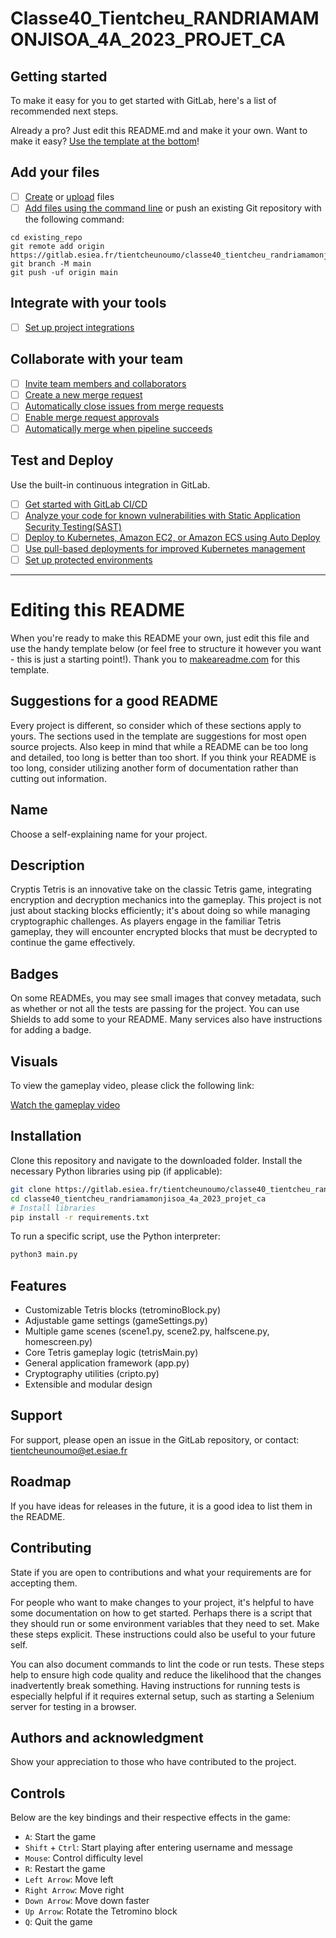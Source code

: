 # Classe40_Tientcheu_RANDRIAMAMONJISOA_4A_2023_PROJET_CA



## Getting started

To make it easy for you to get started with GitLab, here's a list of recommended next steps.

Already a pro? Just edit this README.md and make it your own. Want to make it easy? [Use the template at the bottom](#editing-this-readme)!

## Add your files

- [ ] [Create](https://docs.gitlab.com/ee/user/project/repository/web_editor.html#create-a-file) or [upload](httpsREADME://docs.gitlab.com/ee/user/project/repository/web_editor.html#upload-a-file) files
- [ ] [Add files using the command line](https://docs.gitlab.com/ee/gitlab-basics/add-file.html#add-a-file-using-the-command-line) or push an existing Git repository with the following command:

```
cd existing_repo
git remote add origin https://gitlab.esiea.fr/tientcheunoumo/classe40_tientcheu_randriamamonjisoa_4a_2023_projet_ca.git
git branch -M main
git push -uf origin main
```

## Integrate with your tools

- [ ] [Set up project integrations](https://gitlab.esiea.fr/tientcheunoumo/classe40_tientcheu_randriamamonjisoa_4a_2023_projet_ca/-/settings/integrations)

## Collaborate with your team

- [ ] [Invite team members and collaborators](https://docs.gitlab.com/ee/user/project/members/)
- [ ] [Create a new merge request](https://docs.gitlab.com/ee/user/project/merge_requests/creating_merge_requests.html)
- [ ] [Automatically close issues from merge requests](https://docs.gitlab.com/ee/user/project/issues/managing_issues.html#closing-issues-automatically)
- [ ] [Enable merge request approvals](https://docs.gitlab.com/ee/user/project/merge_requests/approvals/)
- [ ] [Automatically merge when pipeline succeeds](https://docs.gitlab.com/ee/user/project/merge_requests/merge_when_pipeline_succeeds.html)

## Test and Deploy

Use the built-in continuous integration in GitLab.

- [ ] [Get started with GitLab CI/CD](https://docs.gitlab.com/ee/ci/quick_start/index.html)
- [ ] [Analyze your code for known vulnerabilities with Static Application Security Testing(SAST)](https://docs.gitlab.com/ee/user/application_security/sast/)
- [ ] [Deploy to Kubernetes, Amazon EC2, or Amazon ECS using Auto Deploy](https://docs.gitlab.com/ee/topics/autodevops/requirements.html)
- [ ] [Use pull-based deployments for improved Kubernetes management](https://docs.gitlab.com/ee/user/clusters/agent/)
- [ ] [Set up protected environments](https://docs.gitlab.com/ee/ci/environments/protected_environments.html)

***

# Editing this README

When you're ready to make this README your own, just edit this file and use the handy template below (or feel free to structure it however you want - this is just a starting point!). Thank you to [makeareadme.com](https://www.makeareadme.com/) for this template.

## Suggestions for a good README
Every project is different, so consider which of these sections apply to yours. The sections used in the template are suggestions for most open source projects. Also keep in mind that while a README can be too long and detailed, too long is better than too short. If you think your README is too long, consider utilizing another form of documentation rather than cutting out information.

## Name
Choose a self-explaining name for your project.

## Description
Cryptis Tetris is an innovative take on the classic Tetris game, integrating encryption and decryption mechanics into the gameplay. This project is not just about stacking blocks efficiently; it's about doing so while managing cryptographic challenges. As players engage in the familiar Tetris gameplay, they will encounter encrypted blocks that must be decrypted to continue the game effectively.

## Badges
On some READMEs, you may see small images that convey metadata, such as whether or not all the tests are passing for the project. You can use Shields to add some to your README. Many services also have instructions for adding a badge.

## Visuals
To view the gameplay video, please click the following link:

[Watch the gameplay video](https://gitlab.esiea.fr/tientcheunoumo/classe40_tientcheu_randriamamonjisoa_4a_2023_projet_ca/-/blob/main/Capture%20vid%C3%A9o%20du%2023-12-2023%2000%3A47%3A51.webm)

## Installation

Clone this repository and navigate to the downloaded folder. Install the necessary Python libraries using pip (if applicable):

```bash
git clone https://gitlab.esiea.fr/tientcheunoumo/classe40_tientcheu_randriamamonjisoa_4a_2023_projet_ca.git
cd classe40_tientcheu_randriamamonjisoa_4a_2023_projet_ca
# Install libraries
pip install -r requirements.txt
```
To run a specific script, use the Python interpreter:

```bash
python3 main.py
```
## Features
- Customizable Tetris blocks (tetrominoBlock.py)
- Adjustable game settings (gameSettings.py)
- Multiple game scenes (scene1.py, scene2.py, halfscene.py, homescreen.py)
- Core Tetris gameplay logic (tetrisMain.py)
- General application framework (app.py)
- Cryptography utilities (cripto.py)
- Extensible and modular design


## Support
For support, please open an issue in the GitLab repository, or contact: tientcheunoumo@et.esiae.fr

## Roadmap
If you have ideas for releases in the future, it is a good idea to list them in the README.

## Contributing
State if you are open to contributions and what your requirements are for accepting them.

For people who want to make changes to your project, it's helpful to have some documentation on how to get started. Perhaps there is a script that they should run or some environment variables that they need to set. Make these steps explicit. These instructions could also be useful to your future self.

You can also document commands to lint the code or run tests. These steps help to ensure high code quality and reduce the likelihood that the changes inadvertently break something. Having instructions for running tests is especially helpful if it requires external setup, such as starting a Selenium server for testing in a browser.

## Authors and acknowledgment
Show your appreciation to those who have contributed to the project.

## Controls

Below are the key bindings and their respective effects in the game:

- `A`: Start the game
- `Shift` + `Ctrl`: Start playing after entering username and message
- `Mouse`: Control difficulty level
- `R`: Restart the game
- `Left Arrow`: Move left
- `Right Arrow`: Move right
- `Down Arrow`: Move down faster
- `Up Arrow`: Rotate the Tetromino block
- `Q`: Quit the game






